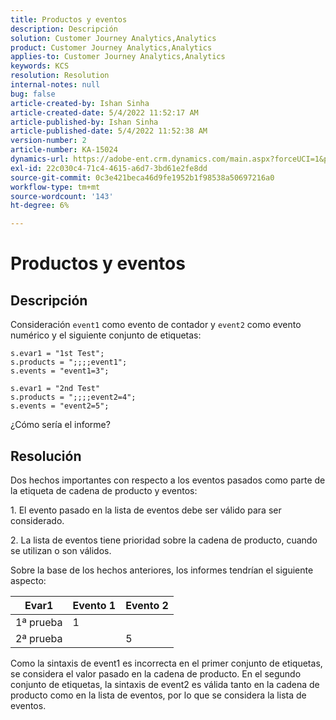 ```yaml
---
title: Productos y eventos
description: Descripción
solution: Customer Journey Analytics,Analytics
product: Customer Journey Analytics,Analytics
applies-to: Customer Journey Analytics,Analytics
keywords: KCS
resolution: Resolution
internal-notes: null
bug: false
article-created-by: Ishan Sinha
article-created-date: 5/4/2022 11:52:17 AM
article-published-by: Ishan Sinha
article-published-date: 5/4/2022 11:52:38 AM
version-number: 2
article-number: KA-15024
dynamics-url: https://adobe-ent.crm.dynamics.com/main.aspx?forceUCI=1&pagetype=entityrecord&etn=knowledgearticle&id=74b539a1-a0cb-ec11-a7b5-6045bd00db25
exl-id: 22c030c4-71c4-4615-a6d7-3bd61e2fe8dd
source-git-commit: 0c3e421beca46d9fe1952b1f98538a50697216a0
workflow-type: tm+mt
source-wordcount: '143'
ht-degree: 6%

---
```


# Productos y eventos

## Descripción


Consideración `event1` como evento de contador y `event2` como evento numérico y el siguiente conjunto de etiquetas:

```
s.evar1 = "1st Test";
s.products = ";;;;event1";
s.events = "event1=3";

s.evar1 = "2nd Test"
s.products = ";;;;event2=4";
s.events = "event2=5";
```

¿Cómo sería el informe?


## Resolución


Dos hechos importantes con respecto a los eventos pasados como parte de la etiqueta de cadena de producto y eventos:

1. El evento pasado en la lista de eventos debe ser válido para ser considerado.

2. La lista de eventos tiene prioridad sobre la cadena de producto, cuando se utilizan o son válidos.

Sobre la base de los hechos anteriores, los informes tendrían el siguiente aspecto:


| Evar1 | Evento 1 | Evento 2 |
| --- | --- | --- |
| 1ª prueba | 1 |   |
| 2ª prueba |   | 5 |




Como la sintaxis de event1 es incorrecta en el primer conjunto de etiquetas, se considera el valor pasado en la cadena de producto. En el segundo conjunto de etiquetas, la sintaxis de event2 es válida tanto en la cadena de producto como en la lista de eventos, por lo que se considera la lista de eventos.
